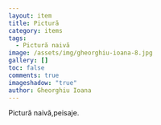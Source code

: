 ```yaml
---
layout: item
title: Pictură
category: items
tags:
  - Pictură naivă
image: /assets/img/gheorghiu-ioana-8.jpg
gallery: []
toc: false
comments: true
imageshadow: "true"
author: Gheorghiu Ioana
---
```

Pictură naivă,peisaje.